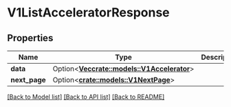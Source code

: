 # V1ListAcceleratorResponse

## Properties

Name | Type | Description | Notes
------------ | ------------- | ------------- | -------------
**data** | Option<[**Vec<crate::models::V1Accelerator>**](v1Accelerator.md)> |  | [optional]
**next_page** | Option<[**crate::models::V1NextPage**](v1NextPage.md)> |  | [optional]

[[Back to Model list]](../README.md#documentation-for-models) [[Back to API list]](../README.md#documentation-for-api-endpoints) [[Back to README]](../README.md)


